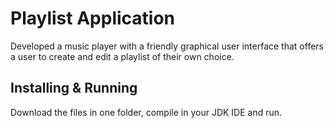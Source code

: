 # Playlist Application
Developed a music player with a friendly graphical user interface that offers a user to create and edit a playlist of their own choice.

## Installing & Running
Download the files in one folder, compile in your JDK IDE and run.

